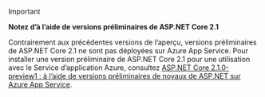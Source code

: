> [!IMPORTANT]
> **Notez d’à l’aide de versions préliminaires de ASP.NET Core 2.1**
>
> Contrairement aux précédentes versions de l’aperçu, versions préliminaires de ASP.NET Core 2.1 ne sont pas déployées sur Azure App Service. Pour installer une version préliminaire de ASP.NET Core 2.1 pour une utilisation avec le Service d’application Azure, consultez [ASP.NET Core 2.1.0-preview1 : à l’aide de versions préliminaires de noyaux de ASP.NET sur Azure App Service](https://blogs.msdn.microsoft.com/webdev/2018/02/27/asp-net-core-2-1-0-preview1-using-asp-net-core-previews-on-azure-app-service/).

